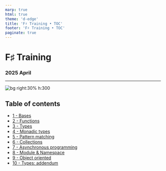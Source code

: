 ```yaml
---
marp: true
html: true
theme: 'd-edge'
title: 'F♯ Training • TOC'
footer: 'F♯ Training • TOC'
paginate: true
---
```


<!-- _class: title invert -->

# F♯ Training

### 2025 April

---

<!-- _class: agenda invert lead -->

![bg right:30% h:300](../themes/d-edge/pictos/SOAT_pictos_formation.png)

## Table of contents

- [ 1 - Bases](fsharp-training-01-bases.html)
- [ 2 - Functions](fsharp-training-02-functions.html)
- [ 3 - Types](fsharp-training-03-types.html)
- [ 4 - Monadic types](fsharp-training-04-monad.html)
- [ 5 - Pattern matching](fsharp-training-05-pattern-matching.html)
- [ 6 - Collections](fsharp-training-06-collections.html)
- [ 7 - Asynchronous programming](fsharp-training-07-async.html)
- [ 8 - Module & Namespace](fsharp-training-08-module.html)
- [ 9 - Object oriented](fsharp-training-09-oo.html)
- [10 - Types: addendum](fsharp-training-10-types-addendum.html)
